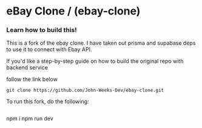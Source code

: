 # eBay Clone / (ebay-clone)

### Learn how to build this!

This is a fork of the ebay clone. I have taken out prisma and supabase deps to use it to connect with Ebay API.

If you'd like a step-by-step guide on how to build the original repo with backend service 

follow the link below 

```
git clone https://github.com/John-Weeks-Dev/ebay-clone.git
```
To run this fork, do the following:

```
```
npm i
npm run dev
```



